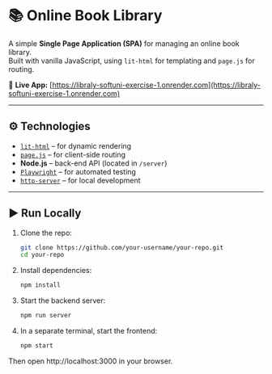 # 📚 Online Book Library

A simple **Single Page Application (SPA)** for managing an online book library.  
Built with vanilla JavaScript, using `lit-html` for templating and `page.js` for routing.

🔗 **Live App:** [https://libraly-softuni-exercise-1.onrender.com](https://libraly-softuni-exercise-1.onrender.com)

---

## ⚙️ Technologies

- [`lit-html`](https://lit.dev/docs/v1/lit-html/) – for dynamic rendering  
- [`page.js`](https://visionmedia.github.io/page.js/) – for client-side routing  
- **Node.js** – back-end API (located in `/server`)  
- [`Playwright`](https://playwright.dev/) – for automated testing  
- [`http-server`](https://www.npmjs.com/package/http-server) – for local development

---

## ▶️ Run Locally

1. Clone the repo:
   ```bash
   git clone https://github.com/your-username/your-repo.git
   cd your-repo
2. Install dependencies:
    ```bash
   npm install
4. Start the backend server:
   ```bash
   npm run server
5. In a separate terminal, start the frontend:
    ```bash
   npm start

Then open http://localhost:3000 in your browser.


